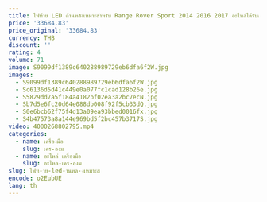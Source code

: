 ```yaml
---
title: ไฟท้าย LED ด้านหลังเหมาะสําหรับ Range Rover Sport 2014 2016 2017 อะไหล่ได้รับการอัพเกรด 2018
price: '33684.83'
price_original: '33684.83'
currency: THB
discount: ''
rating: 4
volume: 71
image: S9099df1389c640288989729eb6dfa6f2W.jpg
images:
  - S9099df1389c640288989729eb6dfa6f2W.jpg
  - Sc6136d5d41c449e0a077fc1cad128b26e.jpg
  - S5829dd7a5f184a4182bf02ea3a2bc7ecN.jpg
  - Sb7d5e6fc20d64e088db008f92f5cb33dQ.jpg
  - S0e6bcb62f75f4d13a09ea93bbed0016fx.jpg
  - S4b47573a8a144e969bd5f2bc457b3717S.jpg
video: 4000268802795.mp4
categories:
  - name: เครื่องมือ
    slug: เคร-องม
  - name: อะไหล่ เครื่องมือ
    slug: อะไหล-เคร-องม
slug: ไฟท-าย-led-านหล-งเหมาะส
encode: o2EubUE
lang: th
---
```

  